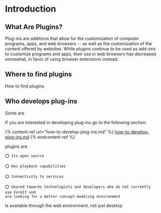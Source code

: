 # Introduction

## What Are Plugins?

Plug-ins are additions that allow for the customization of computer programs, apps, and web browsers -- as well as the customization of the content offered by websites. While plugins continue to be used as add-ons to customize programs and apps, their use in web browsers has decreased somewhat, in favor of using browser extensions instead.

## Where to find plugins

How to find plugins

## Who develops plug-ins

Some are 

If you are interested in developing plug-ins go to the following section:

{% content-ref url="how-to-develop-plug-ins.md" %}
[how-to-develop-plug-ins.md](how-to-develop-plug-ins.md)
{% endcontent-ref %}



plugins are



```
⭕ Its open source

⭕ Has playback capabilities

⭕ Connectivity to services

⭕ Geared towards technologists and developers who do not currently use FormIt and
are looking for a better concept-modeling environment
```

Is available through the web environment, not just desktop

 
